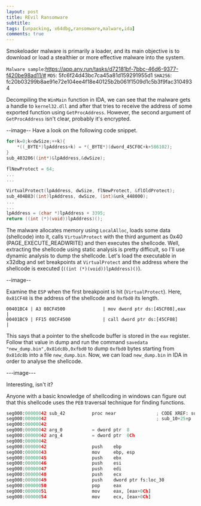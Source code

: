 ```yaml
---
layout: post
title: REvil Ransomware
subtitle: 
tags: [unpacking, x64dbg,ransomware,malware,ida]
comments: true
---
```


Smokeloader malware is primarily a loader, and its main objective is to download or load a stealthier or more effective malware into the system.

`Malware sample`:https://app.any.run/tasks/d72181bf-7bbc-46d6-9377-f420be98ad11/#
`MD5`: 5fc6f24d43bc7ca45a81d159291955d1
`SHA256`: fc20b03299b8ae91e72e104ee4f18e40125b2b061f1509d1c5b3f9fac3104934

Decompiling the `WinMain` function in IDA, we can see that the malware gets a handle to `kernel32.dll` and after that tries to receive the address of some exported function using `GetProcAddress`. However, the second argument of `GetProcAddress` isn't clear, probably it's encrypted.

--image--
Have a look on the following code snippet.
```c
for(k=0;k<dwSize;++k){
	*((_BYTE*)lpAddress+k) = *(_BYTE*)(dword_45CF0C+k+586102);
}
sub_403206((int*)&lpAddress,&dwSize);

flNewProtect = 64;
...
...

VirtualProtect(lpAddress, dwSize, flNewProtect, &flOldProtect);
sub_404B83((int)lpAddress, dwSize, (int)&unk_448000);
...
...
lpAddress = (char *)lpAddress + 3395;
return ((int (*)(void))lpAddress)();
```
The malware allocates memory using `LocalAlloc`, loads some data (shellcode) into it, calls `VirtualProtect` with the third argument as 0x40 (PAGE_EXECUTE_READWRITE) and then executes the shellcode.
Well, extracting the shellcode using static analysis is pretty difficult, so I'll use dynamic analysis to dump the shellcode. Let's load the executable in x32dbg and set breakpoints at `VirtualProtect` and the address where the shellcode is executed (`((int (*)(void))lpAddress)()`). 

--image--


Examine the `ESP` when the first breakpoint is hit (`VirtualProtect`). Here, `0x81CF48` is the address of the shellcode and `0xfbd0` its length. 
```
00401BC4 | A3 08CF4500              | mov dword ptr ds:[45CF08],eax                            |
00401BC9 | FF15 08CF4500            | call dword ptr ds:[45CF08]                               |
```
This says that a pointer to the shellcode buffer is stored in the `eax` register. Follow that value in dump and run the command `savedata "new_dump.bin",0x81dc8b,0xfbd0` to dump `0xfbd0` bytes starting from `0x81dc8b` into a file `new_dump.bin`. Now, we can load `new_dump.bin` in IDA in order to analyse the shellcode.

---image---

Interesting, isn't it?

Anyone with a basic knowledge of shellcoding in windows can figure out that this shellcode uses the `PEB` traversal technique for finding functions. 
```py
seg000:00000042 sub_42          proc near               ; CODE XREF: sub_10+13↑p
seg000:00000042                                         ; sub_10+25↑p
seg000:00000042
seg000:00000042 arg_0           = dword ptr  8
seg000:00000042 arg_4           = dword ptr  0Ch
seg000:00000042
seg000:00000042                 push    ebp
seg000:00000043                 mov     ebp, esp
seg000:00000045                 push    ebx
seg000:00000046                 push    esi
seg000:00000047                 push    edi
seg000:00000048                 push    ecx
seg000:00000049                 push    dword ptr fs:loc_30
seg000:00000050                 pop     eax
seg000:00000051                 mov     eax, [eax+0Ch]
seg000:00000054                 mov     ecx, [eax+0Ch]
```



